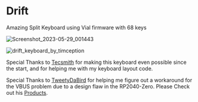 # Drift
Amazing Split Keyboard using Vial firmware with 68 keys

![Screenshot_2023-05-29_001443](https://github.com/Timception/Drift/assets/84595044/d5eeea8e-e628-46cf-976a-de479df8fe11)

![drift_keyboard_by_timception](https://github.com/Timception/Drift/assets/84595044/88ffdb2f-f99e-4f60-8cd7-72af227072af)

Special Thanks to [Tecsmith](https://github.com/Tecsmith) for making this keyboard even possible since the start, and for helping me with my keyboard layout code.

Special Thanks to [TweetyDaBird](https://github.com/TweetyDaBird) for helping me figure out a workaround for the VBUS problem due to a design flaw in the RP2040-Zero.
Please Check out his [Products](https://lectronz.com/stores/tweetys-wild-thinking).
